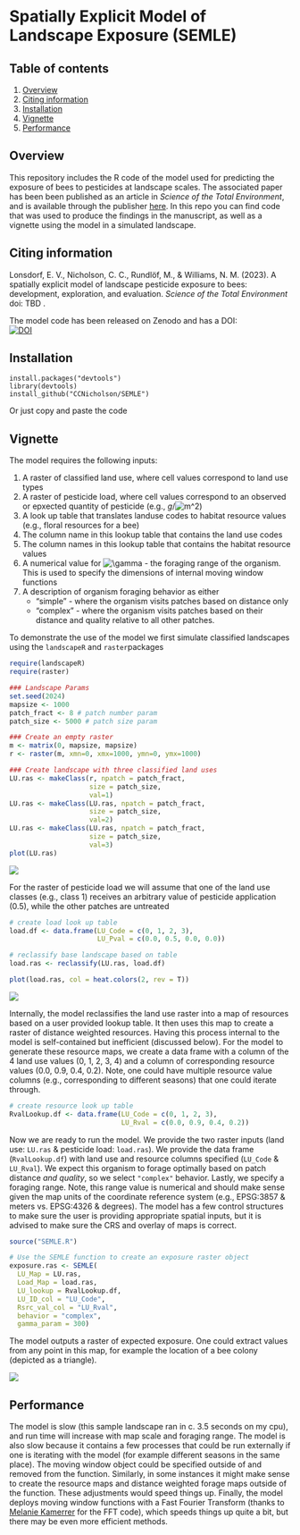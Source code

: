 
# Spatially Explicit Model of Landscape Exposure (SEMLE)

## Table of contents

1.  [Overview](#Overview)
2.  [Citing information](#Citing%20information)
3.  [Installation](#Installation)
4.  [Vignette](#Vingette)
5.  [Performance](#Performance)

## **Overview** <a name="Overview"></a>

This repository includes the R code of the model used for predicting the
exposure of bees to pesticides at landscape scales. The associated paper
has been been published as an article in *Science of the Total
Environment*, and is available through the publisher [here](XXX). In
this repo you can find code that was used to produce the findings in the
manuscript, as well as a vignette using the model in a simulated
landscape.

## **Citing information** <a name="Citing information"></a>

Lonsdorf, E. V., Nicholson, C. C., Rundlöf, M., & Williams, N. M.
(2023). A spatially explicit model of landscape pesticide exposure to
bees: development, exploration, and evaluation. *Science of the Total
Environment* doi: TBD .

The model code has been released on Zenodo and has a DOI:  
[![DOI](https://zenodo.org/badge/184192167.svg)](https://zenodo.org/badge/latestdoi/184192167)

## **Installation** <a name="Installation"></a>

    install.packages("devtools")
    library(devtools)
    install_github("CCNicholson/SEMLE")

Or just copy and paste the code

## **Vignette** <a name="Vignette"></a>

The model requires the following inputs:

1.  A raster of classified land use, where cell values correspond to
    land use types  
2.  A raster of pesticide load, where cell values correspond to an
    observed or epxected quantity of pesticide (e.g.,
    *g*/![m^2](https://latex.codecogs.com/png.image?%5Cdpi%7B110%7D&space;%5Cbg_white&space;m%5E2 "m^2"))  
3.  A look up table that translates landuse codes to habitat resource
    values (e.g., floral resources for a bee)  
4.  The column name in this lookup table that contains the land use
    codes  
5.  The column names in this lookup table that contains the habitat
    resource values  
6.  A numerical value for
    ![\\gamma](https://latex.codecogs.com/png.image?%5Cdpi%7B110%7D&space;%5Cbg_white&space;%5Cgamma "\gamma") -
    the foraging range of the organism. This is used to specify the
    dimensions of internal moving window functions  
7.  A description of organism foraging behavior as either
    -   “simple” - where the organism visits patches based on distance
        only  
    -   “complex” - where the organism visits patches based on their
        distance and quality relative to all other patches.

To demonstrate the use of the model we first simulate classified
landscapes using the `landscapeR` and `raster`packages

``` r
require(landscapeR)
require(raster)

### Landscape Params
set.seed(2024)
mapsize <- 1000
patch_fract <- 8 # patch number param
patch_size <- 5000 # patch size param

### Create an empty raster
m <- matrix(0, mapsize, mapsize) 
r <- raster(m, xmn=0, xmx=1000, ymn=0, ymx=1000)

### Create landscape with three classified land uses
LU.ras <- makeClass(r, npatch = patch_fract, 
                    size = patch_size, 
                    val=1)
LU.ras <- makeClass(LU.ras, npatch = patch_fract, 
                    size = patch_size, 
                    val=2)
LU.ras <- makeClass(LU.ras, npatch = patch_fract, 
                    size = patch_size, 
                    val=3)
plot(LU.ras)
```

![](README_files/figure-gfm/unnamed-chunk-1-1.png)<!-- -->

For the raster of pesticide load we will assume that one of the land use
classes (e.g., class 1) receives an arbitrary value of pesticide
application (0.5), while the other patches are untreated

``` r
# create load look up table
load.df <- data.frame(LU_Code = c(0, 1, 2, 3), 
                      LU_Pval = c(0.0, 0.5, 0.0, 0.0))

# reclassify base landscape based on table
load.ras <- reclassify(LU.ras, load.df)

plot(load.ras, col = heat.colors(2, rev = T))
```

![](README_files/figure-gfm/unnamed-chunk-2-1.png)<!-- -->

Internally, the model reclassifies the land use raster into a map of
resources based on a user provided lookup table. It then uses this map
to create a raster of distance weighted resources. Having this process
internal to the model is self-contained but inefficient (discussed
below). For the model to generate these resource maps, we create a data
frame with a column of the 4 land use values (0, 1, 2, 3, 4) and a
column of corresponding resource values (0.0, 0.9, 0.4, 0.2). Note, one
could have multiple resource value columns (e.g., corresponding to
different seasons) that one could iterate through.

``` r
# create resource look up table
RvalLookup.df <- data.frame(LU_Code = c(0, 1, 2, 3), 
                            LU_Rval = c(0.0, 0.9, 0.4, 0.2))  
```

Now we are ready to run the model. We provide the two raster inputs
(land use: `LU.ras` & pesticide load: `load.ras`). We provide the data
frame (`RvalLookup.df`) with land use and resource columns specified
(`LU_Code` & `LU_Rval`). We expect this organism to forage optimally
based on patch distance *and quality*, so we select `"complex"`
behavior. Lastly, we specify a foraging range. Note, this range value is
numerical and should make sense given the map units of the coordinate
reference system (e.g., EPSG:3857 & meters vs. EPSG:4326 & degrees). The
model has a few control structures to make sure the user is providing
appropriate spatial inputs, but it is advised to make sure the CRS and
overlay of maps is correct.

``` r
source("SEMLE.R")

# Use the SEMLE function to create an exposure raster object
exposure.ras <- SEMLE(
  LU_Map = LU.ras, 
  Load_Map = load.ras, 
  LU_lookup = RvalLookup.df, 
  LU_ID_col = "LU_Code",
  Rsrc_val_col = "LU_Rval",
  behavior = "complex",
  gamma_param = 300)  
```

The model outputs a raster of expected exposure. One could extract
values from any point in this map, for example the location of a bee
colony (depicted as a triangle).

![](README_files/figure-gfm/unnamed-chunk-5-1.png)<!-- -->

## **Performance** <a name="Performance"></a>

The model is slow (this sample landscape ran in c. 3.5 seconds on my
cpu), and run time will increase with map scale and foraging range. The
model is also slow because it contains a few processes that could be run
externally if one is iterating with the model (for example different
seasons in the same place). The moving window object could be specified
outside of and removed from the function. Similarly, in some instances
it might make sense to create the resource maps and distance weighted
forage maps outside of the function. These adjustments would speed
things up. Finally, the model deploys moving window functions with a
Fast Fourier Transform (thanks to [Melanie
Kamerrer](https://github.com/melaniekamm) for the FFT code), which
speeds things up quite a bit, but there may be even more efficient
methods.
